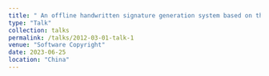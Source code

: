 ```yaml
---
title: " An offline handwritten signature generation system based on the variational-autoencoder technique "
type: "Talk"
collection: talks
permalink: /talks/2012-03-01-talk-1
venue: "Software Copyright"
date: 2023-06-25
location: "China"
---
```


